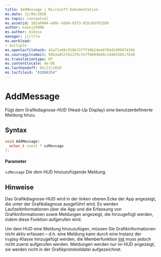 ```yaml
---
title: AddMessage | Microsoft-Dokumentation
ms.date: 11/04/2016
ms.topic: conceptual
ms.assetid: 102a0404-a00c-4566-93f3-01bc8df63280
author: mikejo5000
ms.author: mikejo
manager: jillfra
ms.workload:
- multiple
ms.openlocfilehash: 41a71a69c916bf2fff30b2dee8784d5d9997436b
ms.sourcegitcommit: 94b3a052fb1229c7e7f8804b09c1d403385c7630
ms.translationtype: HT
ms.contentlocale: de-DE
ms.lasthandoff: 04/23/2019
ms.locfileid: "62896354"
---
```

# <a name="addmessage"></a>AddMessage
Fügt dem Grafikdiagnose-*HUD* (Head-Up Display) eine benutzerdefinierte Meldung hinzu.

## <a name="syntax"></a>Syntax

```C++
void AddMessage(
  wchar_t const * szMessage
);
```

#### <a name="parameters"></a>Parameter
 `szMessage` Die dem HUD hinzuzufügende Meldung.

## <a name="remarks"></a>Hinweise
 Das Grafikdiagnose-HUD wird in der linken oberen Ecke der App angezeigt, die unter der Grafikdiagnose ausgeführt wird. Es werden Laufzeitinformationen über die App und die Erfassung von Grafikinformationen sowie Meldungen angezeigt, die hinzugefügt werden, indem diese Funktion aufgerufen wird.

 Um dem HUD eine Meldung hinzuzufügen, müssen Sie Grafikinformationen nicht aktiv erfassen – d.h. eine Meldung kann durch eine Instanz der `VsgDbg`-Klasse hinzugefügt werden, die Memberfunktion [Init](init.md) muss jedoch nicht zuerst aufgerufen werden. Meldungen werden nur im HUD angezeigt, sie werden nicht in der Grafikprotokolldatei aufgezeichnet.